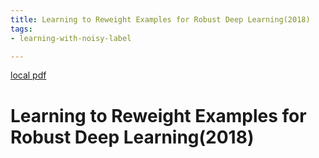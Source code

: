 ```yaml
---
title: Learning to Reweight Examples for Robust Deep Learning(2018)
tags:
- learning-with-noisy-label

---
```


[local pdf](../../../pdfs/2018-Learning%20to%20Reweight%20Examples%20for%20Robust%20Deep%20Learning.pdf)

# Learning to Reweight Examples for Robust Deep Learning(2018)

